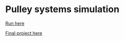 # Pulley systems simulation

[Run here](https://sarlota-duskova.github.io/PulleySimulation/)

[Final project here](https://Sarlota-Duskova.github.io/PulleySimulation/Presentation/final_project.pdf)
